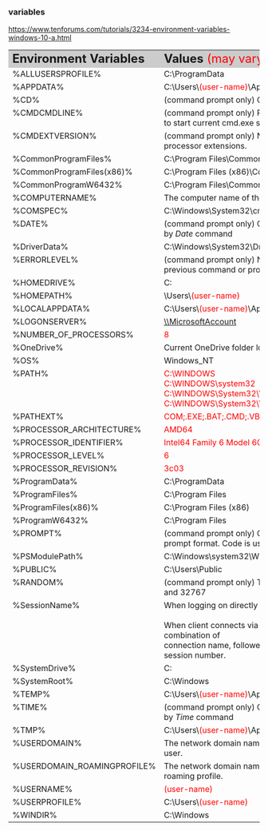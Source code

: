 ### variables
https://www.tenforums.com/tutorials/3234-environment-variables-windows-10-a.html

<table class="cms_table_grid" width="1000"><tbody><tr class="cms_table_grid_tr" style="background-color: #CCCCCC" valign="top"><td class="cms_table_grid_td"><font size="5"><b>Environment Variables</b></font></td>
<td class="cms_table_grid_td"><font size="5"><b>Values </b><font color="#ff0000">(may vary)</font></font></td>
</tr>
<tr class="cms_table_grid_tr" valign="top"><td class="cms_table_grid_td">%ALLUSERSPROFILE%</td>
<td class="cms_table_grid_td">C:\ProgramData</td>
</tr>
<tr class="cms_table_grid_tr" valign="top"><td class="cms_table_grid_td">%APPDATA%</td>
<td class="cms_table_grid_td">C:\Users\<font color="#ff0000">(user-name)</font>\AppData\Roaming</td>
</tr>
<tr class="cms_table_grid_tr" valign="top"><td class="cms_table_grid_td">%CD%</td>
<td class="cms_table_grid_td">(command prompt only) Current directory full path</td>
</tr>
<tr class="cms_table_grid_tr" valign="top"><td class="cms_table_grid_td">%CMDCMDLINE%</td>
<td class="cms_table_grid_td">(command prompt only) Returns exact command line used to start current cmd.exe session.</td>
</tr>
<tr class="cms_table_grid_tr" valign="top"><td class="cms_table_grid_td">%CMDEXTVERSION%</td>
<td class="cms_table_grid_td">(command prompt only) Number of current command processor extensions.</td>
</tr>
<tr class="cms_table_grid_tr" valign="top"><td class="cms_table_grid_td">%CommonProgramFiles%</td>
<td class="cms_table_grid_td">C:\Program Files\Common Files</td>
</tr>
<tr class="cms_table_grid_tr" valign="top"><td class="cms_table_grid_td">%CommonProgramFiles(x86)%</td>
<td class="cms_table_grid_td">C:\Program Files (x86)\Common Files</td>
</tr>
<tr class="cms_table_grid_tr" valign="top"><td class="cms_table_grid_td">%CommonProgramW6432%</td>
<td class="cms_table_grid_td">C:\Program Files\Common Files</td>
</tr>
<tr class="cms_table_grid_tr" valign="top"><td class="cms_table_grid_td">%COMPUTERNAME%</td>
<td class="cms_table_grid_td">The computer name of the current local system.</td>
</tr>
<tr class="cms_table_grid_tr" valign="top"><td class="cms_table_grid_td">%COMSPEC%</td>
<td class="cms_table_grid_td">C:\Windows\System32\cmd.exe</td>
</tr>
<tr class="cms_table_grid_tr" valign="top"><td class="cms_table_grid_td">%DATE%</td>
<td class="cms_table_grid_td">(command prompt only) Current date in format  determined by <i>Date</i> command</td>
</tr>
<tr class="cms_table_grid_tr" valign="top"><td class="cms_table_grid_td">%DriverData%</td>
<td class="cms_table_grid_td">C:\Windows\System32\Drivers\DriverData</td>
</tr>
<tr class="cms_table_grid_tr" valign="top"><td class="cms_table_grid_td">%ERRORLEVEL%</td>
<td class="cms_table_grid_td">(command prompt only) Number defining exit status of previous command or program</td>
</tr>
<tr class="cms_table_grid_tr" valign="top"><td class="cms_table_grid_td">%HOMEDRIVE%</td>
<td class="cms_table_grid_td">C:</td>
</tr>
<tr class="cms_table_grid_tr" valign="top"><td class="cms_table_grid_td">%HOMEPATH%</td>
<td class="cms_table_grid_td">\Users\<font color="#ff0000">(user-name)</font></td>
</tr>
<tr class="cms_table_grid_tr" valign="top"><td class="cms_table_grid_td">%LOCALAPPDATA%</td>
<td class="cms_table_grid_td">C:\Users\<font color="#ff0000">(user-name)</font>\AppData\Local</td>
</tr>
<tr class="cms_table_grid_tr" valign="top"><td class="cms_table_grid_td">%LOGONSERVER%</td>
<td class="cms_table_grid_td"><a href="file://\\MicrosoftAccount" target="_blank" rel="nofollow">\\MicrosoftAccount</a></td>
</tr>
<tr class="cms_table_grid_tr" valign="top"><td class="cms_table_grid_td">%NUMBER_OF_PROCESSORS%</td>
<td class="cms_table_grid_td"><font color="#ff0000">8</font></td>
</tr>
<tr class="cms_table_grid_tr" valign="top"><td class="cms_table_grid_td">%OneDrive%</td>
<td class="cms_table_grid_td">Current OneDrive folder location</td>
</tr>
<tr class="cms_table_grid_tr" valign="top"><td class="cms_table_grid_td">%OS%</td>
<td class="cms_table_grid_td">Windows_NT</td>
</tr>
<tr class="cms_table_grid_tr" valign="top"><td class="cms_table_grid_td">%PATH%</td>
<td class="cms_table_grid_td"><font color="#ff0000">C:\WINDOWS<br>
C:\WINDOWS\system32<br>
C:\WINDOWS\System32\Wbem<br>
C:\WINDOWS\System32\WindowsPowerShell\v1.0</font></td>
</tr>
<tr class="cms_table_grid_tr" valign="top"><td class="cms_table_grid_td">%PATHEXT%</td>
<td class="cms_table_grid_td"><font color="#ff0000">COM;.EXE;.BAT;.CMD;.VBS;.VBE;.JS;.JSE;.WSF;.WSH;.MSC</font></td>
</tr>
<tr class="cms_table_grid_tr" valign="top"><td class="cms_table_grid_td">%PROCESSOR_ARCHITECTURE%</td>
<td class="cms_table_grid_td"><font color="#ff0000">AMD64</font></td>
</tr>
<tr class="cms_table_grid_tr" valign="top"><td class="cms_table_grid_td">%PROCESSOR_IDENTIFIER%</td>
<td class="cms_table_grid_td"><font color="#ff0000">Intel64 Family 6 Model 60 Stepping 3, GenuineIntel</font></td>
</tr>
<tr class="cms_table_grid_tr" valign="top"><td class="cms_table_grid_td">%PROCESSOR_LEVEL%</td>
<td class="cms_table_grid_td"><font color="#ff0000">6</font></td>
</tr>
<tr class="cms_table_grid_tr" valign="top"><td class="cms_table_grid_td">%PROCESSOR_REVISION%</td>
<td class="cms_table_grid_td"><font color="#ff0000">3c03</font></td>
</tr>
<tr class="cms_table_grid_tr" valign="top"><td class="cms_table_grid_td">%ProgramData%</td>
<td class="cms_table_grid_td">C:\ProgramData</td>
</tr>
<tr class="cms_table_grid_tr" valign="top"><td class="cms_table_grid_td">%ProgramFiles%</td>
<td class="cms_table_grid_td">C:\Program Files</td>
</tr>
<tr class="cms_table_grid_tr" valign="top"><td class="cms_table_grid_td">%ProgramFiles(x86)%</td>
<td class="cms_table_grid_td">C:\Program Files (x86)</td>
</tr>
<tr class="cms_table_grid_tr" valign="top"><td class="cms_table_grid_td">%ProgramW6432%</td>
<td class="cms_table_grid_td">C:\Program Files</td>
</tr>
<tr class="cms_table_grid_tr" valign="top"><td class="cms_table_grid_td">%PROMPT%</td>
<td class="cms_table_grid_td">(command prompt only) Code for current command prompt format. Code is usually <font color="#ff0000">$P$G</font></td>
</tr>
<tr class="cms_table_grid_tr" valign="top"><td class="cms_table_grid_td">%PSModulePath%</td>
<td class="cms_table_grid_td">C:\Windows\system32\WindowsPowerShell\v1.0\Modules\</td>
</tr>
<tr class="cms_table_grid_tr" valign="top"><td class="cms_table_grid_td">%PUBLIC%</td>
<td class="cms_table_grid_td">C:\Users\Public</td>
</tr>
<tr class="cms_table_grid_tr" valign="top"><td class="cms_table_grid_td">%RANDOM%</td>
<td class="cms_table_grid_td">(command prompt only) To get random number between 0 and 32767</td>
</tr>
<tr class="cms_table_grid_tr" valign="top"><td class="cms_table_grid_td">%SessionName%</td>
<td class="cms_table_grid_td">When logging on directly to machine, returns "Console". <br>
<br>
When client connects via terminal server session, is combination of <br>
connection name, followed by pound symbol {#} and session number.</td>
</tr>
<tr class="cms_table_grid_tr" valign="top"><td class="cms_table_grid_td">%SystemDrive%</td>
<td class="cms_table_grid_td">C:</td>
</tr>
<tr class="cms_table_grid_tr" valign="top"><td class="cms_table_grid_td">%SystemRoot%</td>
<td class="cms_table_grid_td">C:\Windows</td>
</tr>
<tr class="cms_table_grid_tr" valign="top"><td class="cms_table_grid_td">%TEMP%</td>
<td class="cms_table_grid_td">C:\Users\<font color="#ff0000">(user-name)</font>\AppData\Local\Temp</td>
</tr>
<tr class="cms_table_grid_tr" valign="top"><td class="cms_table_grid_td">%TIME%</td>
<td class="cms_table_grid_td">(command prompt only) Current time in format determined by <i>Time</i> command</td>
</tr>
<tr class="cms_table_grid_tr" valign="top"><td class="cms_table_grid_td">%TMP%</td>
<td class="cms_table_grid_td">C:\Users\<font color="#ff0000">(user-name)</font>\AppData\Local\Temp</td>
</tr>
<tr class="cms_table_grid_tr" valign="top"><td class="cms_table_grid_td">%USERDOMAIN%</td>
<td class="cms_table_grid_td">The network domain name associated with the current user.</td>
</tr>
<tr class="cms_table_grid_tr" valign="top"><td class="cms_table_grid_td">%USERDOMAIN_ROAMINGPROFILE%</td>
<td class="cms_table_grid_td">The network domain name associated with the current roaming profile.</td>
</tr>
<tr class="cms_table_grid_tr" valign="top"><td class="cms_table_grid_td">%USERNAME%</td>
<td class="cms_table_grid_td"><font color="#ff0000">(user-name)</font></td>
</tr>
<tr class="cms_table_grid_tr" valign="top"><td class="cms_table_grid_td">%USERPROFILE%</td>
<td class="cms_table_grid_td">C:\Users\<font color="#ff0000">(user-name) </font></td>
</tr>
<tr class="cms_table_grid_tr" valign="top"><td class="cms_table_grid_td">%WINDIR%</td>
<td class="cms_table_grid_td">C:\Windows</td>
</tr>
</tbody></table>

